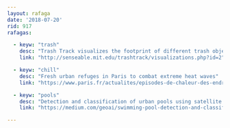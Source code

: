 ```yaml
---
layout: rafaga
date: '2018-07-20'
rid: 917
rafagas:

  - keyw: "trash"
    desc: "Trash Track visualizes the footprint of different trash objects to help to understand the waste elimination chain"
    link: "http://senseable.mit.edu/trashtrack/visualizations.php?id=2"

  - keyw: "chill"
    desc: "Fresh urban refuges in Paris to combat extreme heat waves"
    link: "https://www.paris.fr/actualites/episodes-de-chaleur-des-endroits-frais-pour-se-rafraichir-dans-la-capitale-5941"

  - keyw: "pools"
    desc: "Detection and classification of urban pools using satellite imagery and deep learning"
    link: "https://medium.com/geoai/swimming-pool-detection-and-classification-using-deep-learning-aaf4a3a5e652"

---
```


